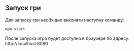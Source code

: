 ## Запуск гри

Для запуску гри необхідно виконати наступну команду:

```bash
npm start
```
После запуска игра будет доступна в браузере по адресу:
http://localhost:8080

